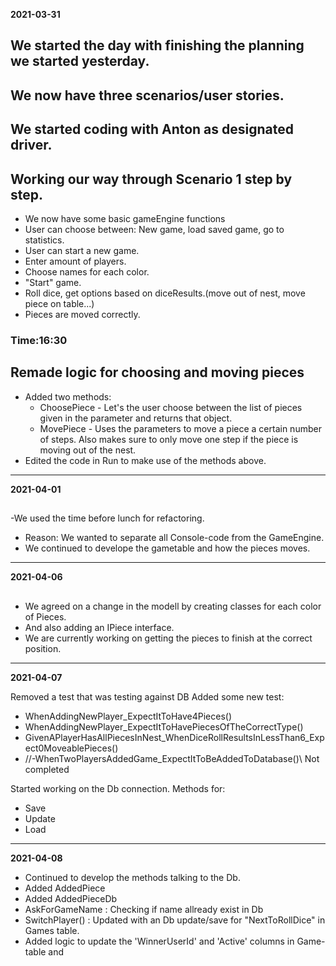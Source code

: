 **2021-03-31**

## We started the day with finishing the planning we started yesterday.

## We now have three scenarios/user stories.

## We started coding with Anton as designated driver.

## Working our way through Scenario 1 step by step.
- We now have some basic gameEngine functions
- User can choose between: New game, load saved game, go to statistics.
- User can start a new game.
- Enter amount of players.
- Choose names for each color.
- "Start" game.
- Roll dice, get options based on diceResults.(move out of nest, move piece on table...)
- Pieces are moved correctly.

### Time:16:30

## Remade logic for choosing and moving pieces
* Added two methods:
  * ChoosePiece - Let's the user choose between the list of pieces given in the parameter and returns that object.
  * MovePiece - Uses the parameters to move a piece a certain number of steps. Also makes sure to only move one step if the piece is moving out of the nest.
* Edited the code in Run to make use of the methods above.

___
**2021-04-01**

## 
-We used the time before lunch for refactoring.
- Reason: We wanted to separate all Console-code from the GameEngine.  
- We continued to develope the gametable and how the pieces moves.
___

**2021-04-06**

## 
* We agreed on a change in the modell by creating classes for each color of Pieces.
* And also adding an IPiece interface. 
* We are currently working on getting the pieces to finish at the correct position. 
___

**2021-04-07**

Removed a test that was testing against DB
Added some new test:
- WhenAddingNewPlayer_ExpectItToHave4Pieces()
- WhenAddingNewPlayer_ExpectItToHavePiecesOfTheCorrectType()
- GivenAPlayerHasAllPiecesInNest_WhenDiceRollResultsInLessThan6_Expect0MoveablePieces()
- //-WhenTwoPlayersAddedGame_ExpectItToBeAddedToDatabase()\\ Not completed

Started working on the Db connection.
Methods for:
- Save
- Update
- Load

___

**2021-04-08**

- Continued to develop the methods talking to the Db.
- Added AddedPiece
- Added AddedPieceDb
- AskForGameName : Checking if name allready exist in Db
- SwitchPlayer() : Updated with an Db update/save for "NextToRollDice" in Games table.
- Added logic to update the 'WinnerUserId' and 'Active' columns in Game-table and 
